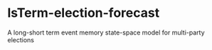 # lsTerm-election-forecast
A long-short term event memory state-space model for multi-party elections
